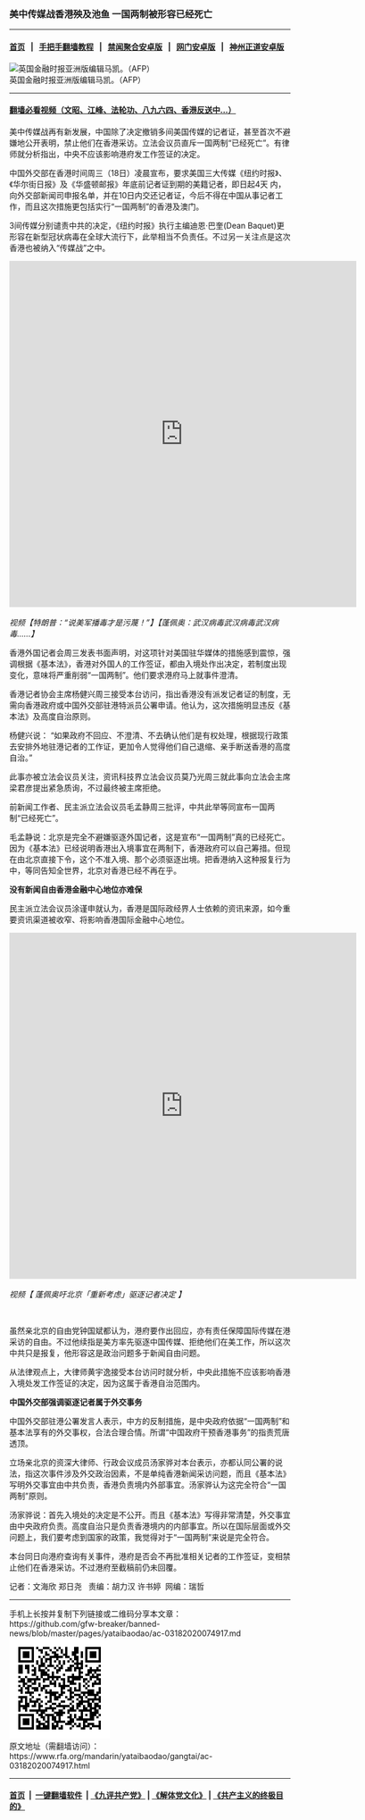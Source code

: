 ### 美中传媒战香港殃及池鱼  一国两制被形容已经死亡
------------------------

#### [首页](https://github.com/gfw-breaker/banned-news/blob/master/README.md) &nbsp;&nbsp;|&nbsp;&nbsp; [手把手翻墙教程](https://github.com/gfw-breaker/guides/wiki) &nbsp;&nbsp;|&nbsp;&nbsp; [禁闻聚合安卓版](https://github.com/gfw-breaker/bn-android) &nbsp;&nbsp;|&nbsp;&nbsp; [网门安卓版](https://github.com/oGate2/oGate) &nbsp;&nbsp;|&nbsp;&nbsp; [神州正道安卓版](https://github.com/SzzdOgate/update) 



<div id="headerimg">
 <img alt="英国金融时报亚洲版编辑马凯。（AFP）" src="https://www.rfa.org/mandarin/yataibaodao/gangtai/xql1-11052018122330.html/AFP_103746868_3f406ef3-9fba.jpg/@@images/9e8100fa-4e02-42ac-a5fc-6844db54bd3c.jpeg" title="英国金融时报亚洲版编辑马凯。（AFP）"/>
 <div id="headerimgcontents">
  <div id="headerimgcaption">
   <span>
    英国金融时报亚洲版编辑马凯。（AFP）
   </span>
   <!-- zoomattribute -->
  </div>
  <!-- headerimgcaption -->
 </div>
 <!-- headerimagecontents -->
</div>

<hr/>


#### [翻墙必看视频（文昭、江峰、法轮功、八九六四、香港反送中...）](https://github.com/gfw-breaker/banned-news/blob/master/pages/link3.md)

<div id="storytext">
 <div>
  <div class="slot_header">
  </div>
 </div>
 <p>
  美中传媒战再有新发展，中国除了决定撤销多间美国传媒的记者证，甚至首次不避嫌地公开表明，禁止他们在香港采访。立法会议员直斥一国两制“已经死亡”。有律师就分析指出，中央不应该影响港府发工作签证的决定。
 </p>
 <p>
  中国外交部在香港时间周三（18日）凌晨宣布，要求美国三大传媒《纽约时报》、《华尔街日报》及《华盛顿邮报》年底前记者证到期的美籍记者，即日起4天 内，向外交部新闻司申报名单，并在10日内交还记者证，今后不得在中国从事记者工作，而且这次措施更包括实行“一国两制”的香港及澳门。
 </p>
 <p>
 </p>
 <p>
 </p>
 <p>
  3间传媒分别谴责中共的决定，《纽约时报》执行主编迪恩·巴奎(Dean Baquet)更形容在新型冠状病毒在全球大流行下，此举相当不负责任。不过另一关注点是这次香港也被纳入“传媒战”之中。
 </p>
 <p>
 </p>
 <p>
  <i>
   <iframe frameborder="0" height="620" scrolling="no" src="https://www.facebook.com/plugins/video.php?href=https%3A%2F%2Fwww.facebook.com%2FRFAChinese%2Fvideos%2F906898913077342%2F&amp;show_text=0&amp;width=622" width="622">
   </iframe>
  </i>
 </p>
 <p>
  <i>
  </i>
 </p>
 <p>
  <i>
   视频【特朗普：“说美军播毒才是污蔑！”】【蓬佩奥：武汉病毒武汉病毒武汉病毒......】
  </i>
 </p>
 <p>
 </p>
 <p>
  香港外国记者会周三发表书面声明，对这项针对美国驻华媒体的措施感到震惊，强调根据《基本法》，香港对外国人的工作签证，都由入境处作出决定，若制度出现变化，意味将严重削弱“一国两制”。他们要求港府马上就事件澄清。
 </p>
 <p>
  香港记者协会主席杨健兴周三接受本台访问，指出香港没有派发记者证的制度，无需向香港政府或中国外交部驻港特派员公署申请。他认为，这次措施明显违反《基本法》及高度自治原则。
 </p>
 <p>
  杨健兴说： “如果政府不回应、不澄清、不去确认他们是有权处理，根据现行政策去安排外地驻港记者的工作证，更加令人觉得他们自己退缩、亲手断送香港的高度自治。”
 </p>
 <p>
  此事亦被立法会议员关注，资讯科技界立法会议员莫乃光周三就此事向立法会主席梁君彦提出紧急质询，不过最终被主席拒绝。
 </p>
 <p>
  前新闻工作者、民主派立法会议员毛孟静周三批评，中共此举等同宣布一国两制“已经死亡”。
 </p>
 <p>
  毛孟静说：北京是完全不避嫌驱逐外国记者，这是宣布“一国两制”真的已经死亡。因为《基本法》已经说明香港出入境事宜在两制下，香港政府可以自己筹措。但现在由北京直接下令，这个不准入境、那个必须驱逐出境。把香港纳入这种报复行为中，等同告知全世界，北京对香港已经不再在乎。
 </p>
 <p>
  <b>
   没有新闻自由香港金融中心地位亦难保
  </b>
 </p>
 <p>
  民主派立法会议员涂谨申就认为，香港是国际政经界人士依赖的资讯来源，如今重要资讯渠道被收窄、将影响香港国际金融中心地位。
 </p>
 <p>
 </p>
 <p>
  <iframe frameborder="0" height="620" scrolling="no" src="https://www.facebook.com/plugins/video.php?href=https%3A%2F%2Fwww.facebook.com%2FRFAChinese%2Fvideos%2F676054519828456%2F&amp;show_text=0&amp;width=622" width="622">
  </iframe>
 </p>
 <p>
  <i>
   视频【
   <span>
    <span title="蓬佩奥吁北京「重新考虑」驱逐记者决定">
     蓬佩奥吁北京「重新考虑」驱逐记者决定
    </span>
   </span>
   】
  </i>
  <br/>
  <span>
   <span title="蓬佩奥吁北京「重新考虑」驱逐记者决定">
   </span>
  </span>
 </p>
 <p>
  <span>
   <span title="蓬佩奥吁北京「重新考虑」驱逐记者决定">
    <br/>
   </span>
  </span>
 </p>
 <p>
  虽然亲北京的自由党钟国斌都认为，港府要作出回应，亦有责任保障国际传媒在港采访的自由。不过他续指是美方率先驱逐中国传媒、拒绝他们在美工作，所以这次中共只是报复，他形容这是政治问题多于新闻自由问题。
 </p>
 <p>
  从法律观点上，大律师黄宇逸接受本台访问时就分析，中央此措施不应该影响香港入境处发工作签证的决定，因为这属于香港自治范围内。
 </p>
 <p>
  <b>
  </b>
 </p>
 <p>
  <b>
   中国外交部强调驱逐记者属于外交事务
  </b>
 </p>
 <p>
  <b>
  </b>
 </p>
 <p>
  中国外交部驻港公署发言人表示，中方的反制措施，是中央政府依据“一国两制”和基本法享有的外交事权，合法合理合情。所谓“中国政府干预香港事务”的指责荒唐透顶。
 </p>
 <p>
  立场亲北京的资深大律师、行政会议成员汤家骅对本台表示，亦都认同公署的说法，指这次事件涉及外交政治因素，不是单纯香港新闻采访问题，而且《基本法》写明外交事宜由中共负责，香港负责境内外部事宜。汤家骅认为这完全符合“一国两制”原则。
 </p>
 <p>
  汤家骅说：首先入境处的决定是不公开。而且《基本法》写得非常清楚，外交事宜由中央政府负责。高度自治只是负责香港境内的内部事宜。所以在国际层面或外交问题上，我们要考虑到国家的政策，我觉得对于“一国两制”来说是完全符合。
 </p>
 <p>
  本台同日向港府查询有关事件，港府是否会不再批准相关记者的工作签证，变相禁止他们在香港采访。不过港府至截稿前仍未回覆。
 </p>
 <p>
 </p>
 <p>
  记者：文海欣 郑日尧   责编：胡力汉 许书婷  网编：瑞哲
 </p>
</div>

<hr/>
手机上长按并复制下列链接或二维码分享本文章：<br/>
https://github.com/gfw-breaker/banned-news/blob/master/pages/yataibaodao/ac-03182020074917.md <br/>
<a href='https://github.com/gfw-breaker/banned-news/blob/master/pages/yataibaodao/ac-03182020074917.md'><img src='https://github.com/gfw-breaker/banned-news/blob/master/pages/yataibaodao/ac-03182020074917.md.png'/></a> <br/>
原文地址（需翻墙访问）：https://www.rfa.org/mandarin/yataibaodao/gangtai/ac-03182020074917.html


------------------------
#### [首页](https://github.com/gfw-breaker/banned-news/blob/master/README.md) &nbsp;|&nbsp; [一键翻墙软件](https://github.com/gfw-breaker/nogfw/blob/master/README.md) &nbsp;| [《九评共产党》](https://github.com/gfw-breaker/9ping.md/blob/master/README.md#九评之一评共产党是什么) | [《解体党文化》](https://github.com/gfw-breaker/jtdwh.md/blob/master/README.md) | [《共产主义的终极目的》](https://github.com/gfw-breaker/gczydzjmd.md/blob/master/README.md)


<img src='http://gfw-breaker.win/banned-news/pages/yataibaodao/ac-03182020074917.md' width='0px' height='0px'/>